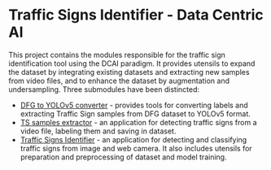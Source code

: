 # Traffic Signs Identifier - Data Centric AI
This project contains the modules responsible for the traffic sign identification tool using the DCAI paradigm. 
It provides utensils to expand the dataset by integrating existing datasets and extracting new samples from video files, and to enhance the dataset by augmentation and undersampling. 
Three submodules have been distincted:
- [DFG to YOLOv5 converter](https://github.com/PCiesielczyk/DFG_to_yolov5_converter) - provides tools for converting labels and extracting Traffic Sign samples from DFG dataset to YOLOv5 format.
- [TS samples extractor](https://github.com/PCiesielczyk/TS_samples_extractor) - an application for detecting traffic signs from a video file, labeling them and saving in dataset.
- [Traffic Signs Identifier](https://github.com/PCiesielczyk/TSI) - an application for detecting and classifying traffic signs from image and web camera. It also includes utensils for preparation and preprocessing of dataset and model training.

